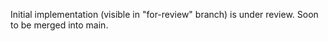 Initial implementation (visible in "for-review" branch) is under review. Soon to be merged into main.
